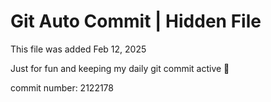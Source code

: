 # Git Auto Commit | Hidden File

This file was added Feb 12, 2025

Just for fun and keeping my daily git commit active 🤪

commit number: 2122178
